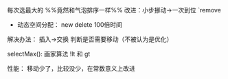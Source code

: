 每次选最大的
%%竟然和气泡排序一样%%
改进：小步挪动->一次到位
`remove
- 动态空间分配：
new delete 100倍时间

解决办法：
插入->交换
判断是否需要移动（不被认为是优化）

selectMax():
 画家算法
 !lt 和 gt

性能：
移动少了，比较没少，在常数意义上改进
